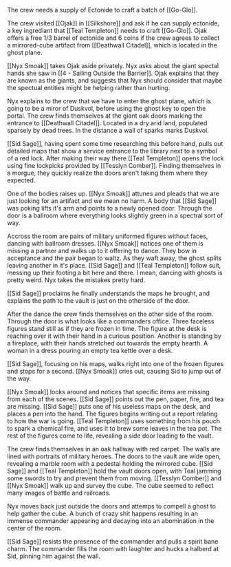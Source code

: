 The crew needs a supply of Ectonide to craft a batch of [[Go-Glo]].

The crew visited [[Ojak]] in [[Silkshore]] and ask if he can supply ectonide, a key ingrediant that [[Teal Templeton]] needs to craft [[Go-Glo]]. Ojak offers a free 1/3 barrel of ectonide and 6 coins if the crew agrees to collect a mirrored-cube artifact from [[Deathwall Citadel]], which is located in the ghost plane.

[[Nyx Smoak]] takes Ojak aside privately. Nyx asks about the giant spectal hands she saw in [[4 - Sailing Outside the Barrier]]. Ojak explains that they are known as the giants, and suggests that Nyx should consider that maybe the spectual entities might be helping rather than hurting.

Nyx explains to the crew that we have to enter the ghost plane, which is going to be a miror of Duskvol, before using the ghost key to open the portal. The crew finds themselves at the giant oak doors marking the entrance to [[Deathwall Citadel]]. Located in a dry arid land, populated sparsely by dead trees. In the distance a wall of sparks marks Duskvol.

[[Sid Sage]], having spent some time researching this before hand, pulls out detailed maps that show a service entrance to the library next to a symbol of a red lock. After making their way there [[Teal Templeton]] opens the lock using fine lockpicks provided by [[Tesslyn Comber]]. Finding themselves in a morgue, they quickly realize the doors aren't taking them where they expected.

One of the bodies raises up. [[Nyx Smoak]] attunes and pleads that we are just looking for an artifact and we mean no harm. A body that [[Sid Sage]] was poking lifts it's arm and points to a newly opened door. Through the door is a ballroom where everything looks slightly green in a spectral sort of way. 

Accross the room are pairs of military uniformed figures without faces, dancing with ballroom dresses. [[Nyx Smoak]] notices one of them is missing a partner and walks up to it offering to dance. They bow in acceptance and the pair began to waltz. As they waft away, the ghost splits leaving another in it's place. [[Sid Sage]] and [[Teal Templeton]] follow suit, messing up their footing a bit here and there. I mean, dancing with ghosts is pretty weird. Nyx takes the mistakes pretty hard.

[[Sid Sage]] proclaims he finally understands the maps he brought, and explains the path to the vault is just on the otherside of the door.

After the dance the crew finds themselves on the other side of the room. Through the door is what looks like a commanders office. Three faceless figures stand still as if they are frozen in time. The figure at the desk is reaching over it with their hand in a curious position. Another is standing by a fireplace, with their hands stretched out towards the empty hearth. A woman in a dress pouring an empty tea kettle over a desk.

[[Sid Sage]], focusing on his maps, walks right into one of the frozen figures and stops for a second. [[Nyx Smoak]] cries out, causing Sid to jump out of the way.

[[Nyx Smoak]] looks around and notices that specific items are missing from each of the scenes. [[Sid Sage]] points out the pen, paper, fire, and tea are missing. [[Sid Sage]] puts one of his useless maps on the desk, and places a pen into the hand. The figures begins writing out a report relating to how the war is going. [[Teal Templeton]] uses something from his pouch to spark a chemical fire, and uses it to brew some leaves in the tea pot. The rest of the figures come to life, revealing a side door leading to the vault.

The crew finds themselves in an oak hallway with red carpet. The walls are lined with portraits of military heroes. The doors to the vault are wide open, revealing a marble room with a pedestal holding the mirrored cube. [[Sid Sage]] and [[Teal Templeton]] hold the vault doors open, with Teal jamming some swords to try and prevent them from moving. [[Tesslyn Comber]] and [[Nyx Smoak]] walk up and survey the cube. The cube seemed to reflect many images of battle and railroads.

Nyx moves back just outside the doors and attemps to compell a ghost to help gather the cube. A bunch of crazy shit happens resulting in an immense commander appearing and decaying into an abomination in the center of the room.

[[Sid Sage]] resists the presence of the commander and pulls a spirit bane charm. The commander fills the room with laughter and hucks a halberd at Sid, pinning him against the wall.